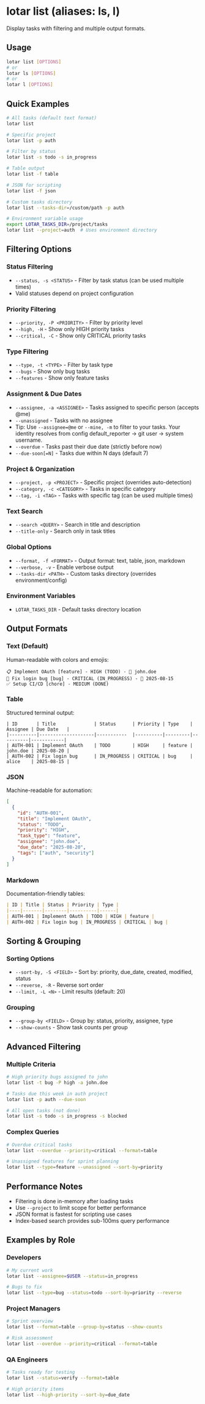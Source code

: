 # lotar list (aliases: ls, l)

Display tasks with filtering and multiple output formats.

## Usage

```bash
lotar list [OPTIONS]
# or
lotar ls [OPTIONS]
# or
lotar l [OPTIONS]
```

## Quick Examples

```bash
# All tasks (default text format)
lotar list

# Specific project
lotar list -p auth

# Filter by status
lotar list -s todo -s in_progress

# Table output
lotar list -f table

# JSON for scripting
lotar list -f json

# Custom tasks directory
lotar list --tasks-dir=/custom/path -p auth

# Environment variable usage
export LOTAR_TASKS_DIR=/project/tasks
lotar list --project=auth  # Uses environment directory
```

## Filtering Options

### Status Filtering
- `--status, -s <STATUS>` - Filter by task status (can be used multiple times)
- Valid statuses depend on project configuration

### Priority Filtering  
- `--priority, -P <PRIORITY>` - Filter by priority level
- `--high, -H` - Show only HIGH priority tasks
- `--critical, -C` - Show only CRITICAL priority tasks

### Type Filtering
- `--type, -t <TYPE>` - Filter by task type
- `--bugs` - Show only bug tasks
- `--features` - Show only feature tasks

### Assignment & Due Dates
- `--assignee, -a <ASSIGNEE>` - Tasks assigned to specific person (accepts @me)
- `--unassigned` - Tasks with no assignee
 - Tip: Use `--assignee=@me` or `--mine, -m` to filter to your tasks. Your identity resolves from config default_reporter → git user → system username.
- `--overdue` - Tasks past their due date (strictly before now)
- `--due-soon[=N]` - Tasks due within N days (default 7)

### Project & Organization
- `--project, -p <PROJECT>` - Specific project (overrides auto-detection)
- `--category, -c <CATEGORY>` - Tasks in specific category
- `--tag, -i <TAG>` - Tasks with specific tag (can be used multiple times)

### Text Search
- `--search <QUERY>` - Search in title and description
- `--title-only` - Search only in task titles

### Global Options
- `--format, -f <FORMAT>` - Output format: text, table, json, markdown
- `--verbose, -v` - Enable verbose output
- `--tasks-dir <PATH>` - Custom tasks directory (overrides environment/config)

### Environment Variables
- `LOTAR_TASKS_DIR` - Default tasks directory location

## Output Formats

### Text (Default)
Human-readable with colors and emojis:
```
📋 Implement OAuth [feature] - HIGH (TODO) - 👤 john.doe
🚧 Fix login bug [bug] - CRITICAL (IN_PROGRESS) - 📅 2025-08-15
✅ Setup CI/CD [chore] - MEDIUM (DONE)
```

### Table
Structured terminal output:
```
| ID       | Title              | Status      | Priority | Type    | Assignee | Due Date   |
|----------|--------------------|-----------  |----------|---------|----------|------------|
| AUTH-001 | Implement OAuth    | TODO        | HIGH     | feature | john.doe | 2025-08-20 |
| AUTH-002 | Fix login bug      | IN_PROGRESS | CRITICAL | bug     | alice    | 2025-08-15 |
```

### JSON
Machine-readable for automation:
```json
[
  {
    "id": "AUTH-001",
    "title": "Implement OAuth",
    "status": "TODO", 
    "priority": "HIGH",
    "task_type": "feature",
    "assignee": "john.doe",
    "due_date": "2025-08-20",
    "tags": ["auth", "security"]
  }
]
```

### Markdown
Documentation-friendly tables:
```markdown
| ID | Title | Status | Priority | Type |
|----|-------|--------|----------|------|
| AUTH-001 | Implement OAuth | TODO | HIGH | feature |
| AUTH-002 | Fix login bug | IN_PROGRESS | CRITICAL | bug |
```

## Sorting & Grouping

### Sorting Options
- `--sort-by, -S <FIELD>` - Sort by: priority, due_date, created, modified, status
- `--reverse, -R` - Reverse sort order
- `--limit, -L <N>` - Limit results (default: 20)

### Grouping
- `--group-by <FIELD>` - Group by: status, priority, assignee, type
- `--show-counts` - Show task counts per group

## Advanced Filtering

### Multiple Criteria
```bash
# High priority bugs assigned to john
lotar list -t bug -P high -a john.doe

# Tasks due this week in auth project  
lotar list -p auth --due-soon

# All open tasks (not done)
lotar list -s todo -s in_progress -s blocked
```

### Complex Queries
```bash
# Overdue critical tasks
lotar list --overdue --priority=critical --format=table

# Unassigned features for sprint planning
lotar list --type=feature --unassigned --sort-by=priority
```

## Performance Notes

- Filtering is done in-memory after loading tasks
- Use `--project` to limit scope for better performance
- JSON format is fastest for scripting use cases
- Index-based search provides sub-100ms query performance

## Examples by Role

### Developers
```bash
# My current work
lotar list --assignee=$USER --status=in_progress

# Bugs to fix
lotar list --type=bug --status=todo --sort-by=priority --reverse
```

### Project Managers  
```bash
# Sprint overview
lotar list --format=table --group-by=status --show-counts

# Risk assessment
lotar list --overdue --priority=critical --format=table
```

### QA Engineers
```bash
# Tasks ready for testing
lotar list --status=verify --format=table

# High priority items
lotar list --high-priority --sort-by=due_date
```
